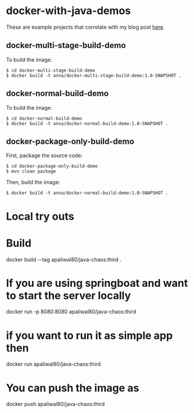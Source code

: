 # docker-with-java-demos

These are example projects that correlate with my blog post [here](https://adotpalindrome.wordpress.com/2020/02/25/three-ways-to-create-docker-images-for-java/).

## docker-multi-stage-build-demo

To build the image: 

```shell
$ cd docker-multi-stage-build-demo
$ docker build -t anna/docker-multi-stage-build-demo:1.0-SNAPSHOT .
```

## docker-normal-build-demo

To build the image:

```shell
$ cd docker-normal-build-demo
$ docker build -t anna/docker-normal-build-demo:1.0-SNAPSHOT .
```

## docker-package-only-build-demo

First, package the source code:

```shell
$ cd docker-package-only-build-demo
$ mvn clean package
```

Then, build the image:
```shell
$ docker build -t anna/docker-normal-build-demo:1.0-SNAPSHOT .
```

# Local try outs
# Build
docker build --tag apaliwal80/java-chaos:third .
# If you are using springboat and want to start the server locally
docker run  -p 8080:8080 apaliwal80/java-chaos:third
# if you want to run it as simple app then
docker run apaliwal80/java-chaos:third

# You can push the image as
docker push apaliwal80/java-chaos:third
